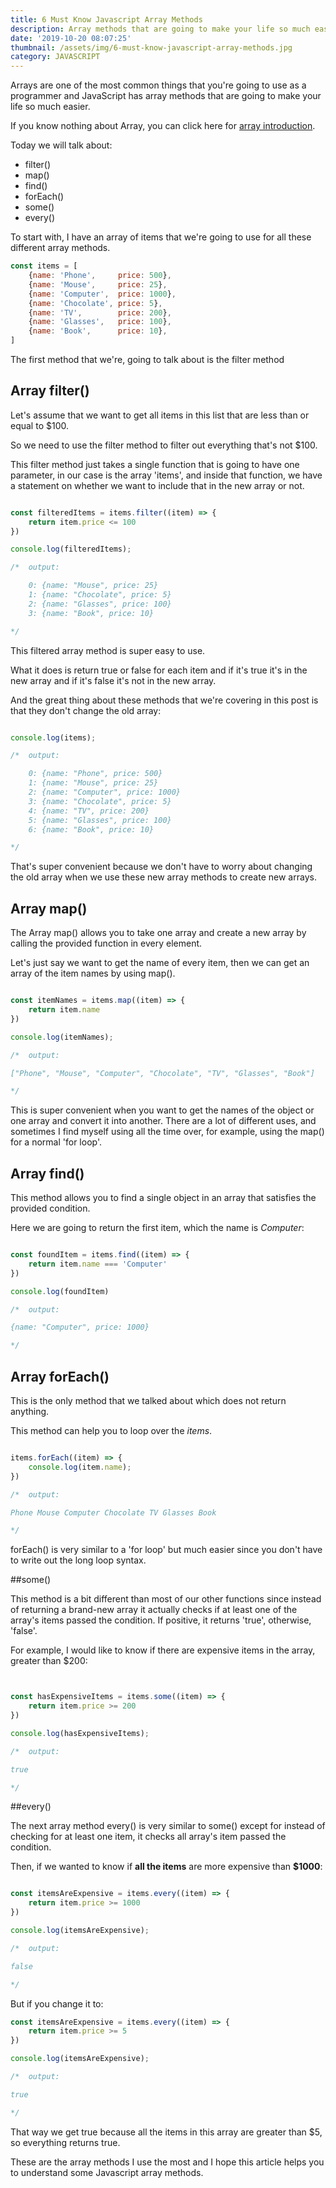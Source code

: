```yaml
---
title: 6 Must Know Javascript Array Methods
description: Array methods that are going to make your life so much easier.
date: '2019-10-20 08:07:25'
thumbnail: /assets/img/6-must-know-javascript-array-methods.jpg
category: JAVASCRIPT
---
```


Arrays are one of the most common things that you're going to use as a programmer and JavaScript has array methods that are going to make your life so much easier.

If you know nothing about Array, you can click here for [array introduction](https://frugencefidel.com/blogs/understanding-basics-of-array-in-javascript).

Today we will talk about:

* filter()
* map()
* find()
* forEach()
* some()
* every()

To start with, I have an array of items that we're going to use for all these different array methods.

```javascript
const items = [
    {name: 'Phone',     price: 500},
    {name: 'Mouse',     price: 25},
    {name: 'Computer',  price: 1000},
    {name: 'Chocolate', price: 5},
    {name: 'TV',        price: 200},
    {name: 'Glasses',   price: 100},
    {name: 'Book',      price: 10},
]
```

The first method that we're, going to talk about is the filter method

## Array filter()

Let's assume that we want to get all items in this list that are less than or equal to $100.

So we need to use the filter method to filter out everything that's not $100. 

This filter method just takes a single function that is going to have one parameter, in our case is the array 'items', and inside that function, we have a statement on whether we want to include that in the new array or not.

```javascript

const filteredItems = items.filter((item) => {
    return item.price <= 100
})

console.log(filteredItems); 

/*  output:

    0: {name: "Mouse", price: 25}
    1: {name: "Chocolate", price: 5}
    2: {name: "Glasses", price: 100}
    3: {name: "Book", price: 10}

*/
```

This filtered array method is super easy to use.

What it does is return true or false for each item and if it's true it's in the new array and if it's false it's not in the new array.

And the great thing about these methods that we're covering in this post is that they don't change the old array:

```javascript

console.log(items);  

/*  output:

    0: {name: "Phone", price: 500}
    1: {name: "Mouse", price: 25}
    2: {name: "Computer", price: 1000}
    3: {name: "Chocolate", price: 5}
    4: {name: "TV", price: 200}
    5: {name: "Glasses", price: 100}
    6: {name: "Book", price: 10}

*/
```


That's super convenient because we don't have to worry about changing the old array when we use these new array methods to create new arrays.

## Array map()

The Array map() allows you to take one array and create a new array by calling the provided function in every element.

Let's just say we want to get the name of every item, then we can get an array of the item names by using map().

```javascript

const itemNames = items.map((item) => {
    return item.name
})

console.log(itemNames); 

/*  output:

["Phone", "Mouse", "Computer", "Chocolate", "TV", "Glasses", "Book"]

*/
```

This is super convenient when you want to get the names of the object or one array and convert it into another.
There are a lot of different uses, and sometimes I find myself using all the time over, for example, using the map() for a normal 'for loop'.


## Array find()

This method allows you to find a single object in an array that satisfies the provided condition.

Here we are going to return the first item, which the name is *Computer*:


```javascript

const foundItem = items.find((item) => {
    return item.name === 'Computer'
})

console.log(foundItem)

/*  output:

{name: "Computer", price: 1000}

*/
```

## Array forEach()
This is the only method that we talked about which does not return anything.

This method can help you to loop over the *items*.


```javascript

items.forEach((item) => {
    console.log(item.name);
})

/*  output:

Phone Mouse Computer Chocolate TV Glasses Book

*/
```
forEach() is very similar to a 'for loop' but much easier since you don't have to write out the long loop syntax.

##some()

This method is a bit different than most of our other functions since instead of returning a brand-new array it actually checks if at least one of the array's items passed the condition. If positive, it returns 'true', otherwise, 'false'.

For example, I would like to know if there are expensive items in the array, greater than $200:

```javascript


const hasExpensiveItems = items.some((item) => {
    return item.price >= 200
})

console.log(hasExpensiveItems);

/*  output:

true

*/
```

##every()

The next array method every() is very similar to some() except for instead of checking for at least one item, it checks all array's item passed the condition.

Then, if we wanted to know if **all the items** are more expensive than **$1000**:

```javascript

const itemsAreExpensive = items.every((item) => {
    return item.price >= 1000
})

console.log(itemsAreExpensive);

/*  output:

false

*/
```

But if you change it to:

```javascript
const itemsAreExpensive = items.every((item) => {
    return item.price >= 5
})

console.log(itemsAreExpensive);

/*  output:

true

*/
```
That way we get true because all the items in this array are greater than $5, so everything returns true.

These are the array methods I use the most and I hope this article helps you to understand some Javascript array methods.



